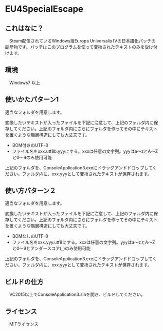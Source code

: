 # EU4SpecialEscape
## これはなに？
　Steam配信されているWindows版Europa Universalis IVの日本語化パッチの副産物です。パッチはこのプログラムを使って変換されたテキストのみを受け付けます。

## 環境
　Windows7 以上

## 使いかたパターン1
適当なフォルダを用意します。

変換したいテキストが入ったファイルを下記に注意して、上記のフォルダ内に保存してください。上記のフォルダ内にさらにフォルダを作ってその中にテキストを置くような階層構造にしても大丈夫です。

 - BOM付きのUTF-8
 - ファイル名をxxx.utf8b.yyyにする。xxxは任意の文字列。yyyはa～zとA～Zと0～9のみ使用可能

上記のフォルダを、ConsoleApplication3.exeにドラッグアンドドロップしてください。フォルダ内に、xxx.yyyとして変換されたテキストが保存されます。

## 使い方パターン２
適当なフォルダを用意します。

変換したいテキストが入ったファイルを下記に注意して、上記のフォルダ内に保存してください。上記のフォルダ内にさらにフォルダを作ってその中にテキストを置くような階層構造にしても大丈夫です。

 - BOMなしのUTF-8
 - ファイル名をxxx.yyy.utf8にする。xxxは任意の文字列。yyyはa～zとA～Zと0～9とアンダースコア(_)のみ使用可能

上記のフォルダを、ConsoleApplication3.exeにドラッグアンドドロップしてください。フォルダ内に、xxx.yyyとして変換されたテキストが保存されます。

## ビルドの仕方
　VC2015以上でConsoleApplication3.slnを開き、ビルドしてください。

## ライセンス
　MITライセンス